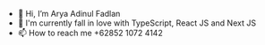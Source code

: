 - 👋 Hi, I’m Arya Adinul Fadlan
- 💞️ I'm currently fall in love with TypeScript, React JS and Next JS
- 📫 How to reach me +62852 1072 4142

<!---
aryaadinulfadlan/aryaadinulfadlan is a ✨ special ✨ repository because its `README.md` (this file) appears on your GitHub profile.
You can click the Preview link to take a look at your changes.
--->
